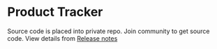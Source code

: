# Product Tracker
Source code is placed into private repo. Join community to get source code. 
View details from [Release notes](https://github.com/Sakib-Rahman-Bangladesh/product-tracker/releases)

